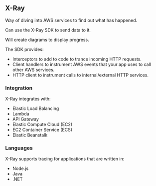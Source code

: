 ## X-Ray

Way of diving into AWS services to find out what has happened.

Can use the X-Ray SDK to send data to it.

Will create diagrams to display progress.

The SDK provides:

- Interceptors to add to code to trance incoming HTTP requests.
- Client handlers to instrument AWS events that your app uses to call other AWS services.
- HTTP client to instrument calls to internal/external HTTP services.

### Integration

X-Ray integrates with:

- Elastic Load Balancing
- Lambda
- API Gateway
- Elastic Compute Cloud (EC2)
- EC2 Container Service (ECS)
- Elastic Beanstalk

### Languages

X-Ray supports tracing for applications that are written in:

- Node.js
- Java
- .NET
